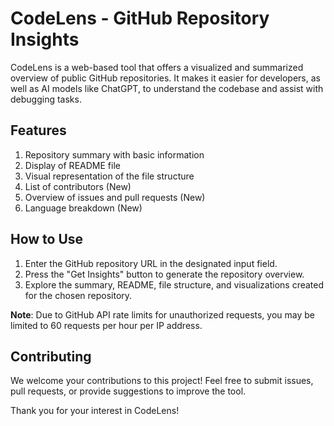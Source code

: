 # CodeLens - GitHub Repository Insights

CodeLens is a web-based tool that offers a visualized and summarized overview of public GitHub repositories. It makes it easier for developers, as well as AI models like ChatGPT, to understand the codebase and assist with debugging tasks.

## Features

1. Repository summary with basic information
2. Display of README file
3. Visual representation of the file structure
4. List of contributors (New)
5. Overview of issues and pull requests (New)
6. Language breakdown (New)

## How to Use

1. Enter the GitHub repository URL in the designated input field.
2. Press the "Get Insights" button to generate the repository overview.
3. Explore the summary, README, file structure, and visualizations created for the chosen repository.

**Note**: Due to GitHub API rate limits for unauthorized requests, you may be limited to 60 requests per hour per IP address.

## Contributing

We welcome your contributions to this project! Feel free to submit issues, pull requests, or provide suggestions to improve the tool.

Thank you for your interest in CodeLens!

